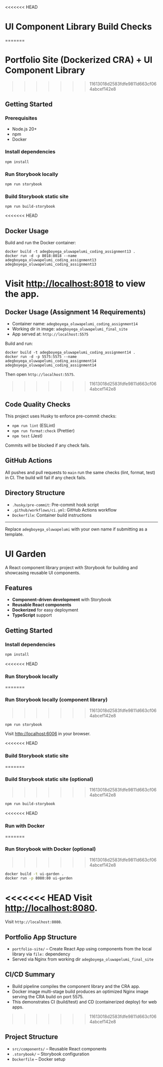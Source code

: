 <<<<<<< HEAD
# UI Component Library Build Checks
=======
# Portfolio Site (Dockerized CRA) + UI Component Library
>>>>>>> 11613018d2583fdfe9811d663cf064abcef142e8

## Getting Started

### Prerequisites

- Node.js 20+
- npm
- Docker

### Install dependencies

```
npm install
```

### Run Storybook locally

```
npm run storybook
```

### Build Storybook static site

```
npm run build-storybook
```

<<<<<<< HEAD
## Docker Usage

Build and run the Docker container:

```
docker build -t adegboyega_oluwapelumi_coding_assignment13 .
docker run -d -p 8018:8018 --name adegboyega_oluwapelumi_coding_assignment13 adegboyega_oluwapelumi_coding_assignment13
```

Visit [http://localhost:8018](http://localhost:8018) to view the app.
=======
## Docker Usage (Assignment 14 Requirements)

- Container name: `adegboyega_oluwapelumi_coding_assignment14`
- Working dir in image: `adegboyega_oluwapelumi_final_site`
- App served at: `http://localhost:5575`

Build and run:

```
docker build -t adegboyega_oluwapelumi_coding_assignment14 .
docker run -d -p 5575:5575 --name adegboyega_oluwapelumi_coding_assignment14 adegboyega_oluwapelumi_coding_assignment14
```

Then open `http://localhost:5575`.
>>>>>>> 11613018d2583fdfe9811d663cf064abcef142e8

## Code Quality Checks

This project uses Husky to enforce pre-commit checks:

- `npm run lint` (ESLint)
- `npm run format:check` (Prettier)
- `npm test` (Jest)

Commits will be blocked if any check fails.

## GitHub Actions

All pushes and pull requests to `main` run the same checks (lint, format, test) in CI. The build will fail if any check fails.

## Directory Structure

- `.husky/pre-commit`: Pre-commit hook script
- `.github/workflows/ci.yml`: GitHub Actions workflow
- `Dockerfile`: Container build instructions

---

Replace `adegboyega_oluwapelumi` with your own name if submitting as a template.

# UI Garden

A React component library project with Storybook for building and showcasing reusable UI components.

## Features

- **Component-driven development** with Storybook
- **Reusable React components**
- **Dockerized** for easy deployment
- **TypeScript** support

## Getting Started

### Install dependencies

```sh
npm install
```

<<<<<<< HEAD
### Run Storybook locally
=======
### Run Storybook locally (component library)
>>>>>>> 11613018d2583fdfe9811d663cf064abcef142e8

```sh
npm run storybook
```

Visit [http://localhost:6006](http://localhost:6006) in your browser.

<<<<<<< HEAD
### Build Storybook static site
=======
### Build Storybook static site (optional)
>>>>>>> 11613018d2583fdfe9811d663cf064abcef142e8

```sh
npm run build-storybook
```

<<<<<<< HEAD
### Run with Docker
=======
### Run Storybook with Docker (optional)
>>>>>>> 11613018d2583fdfe9811d663cf064abcef142e8

```sh
docker build -t ui-garden .
docker run -p 8080:80 ui-garden
```

<<<<<<< HEAD
Visit [http://localhost:8080](http://localhost:8080).
=======
Visit `http://localhost:8080`.

## Portfolio App Structure

- `portfolio-site/` – Create React App using components from the local library via `file:` dependency
- Served via Nginx from working dir `adegboyega_oluwapelumi_final_site`

## CI/CD Summary

- Build pipeline compiles the component library and the CRA app.
- Docker image multi-stage build produces an optimized Nginx image serving the CRA build on port 5575.
- This demonstrates CI (build/test) and CD (containerized deploy) for web apps.
>>>>>>> 11613018d2583fdfe9811d663cf064abcef142e8

## Project Structure

- `src/components/` – Reusable React components
- `.storybook/` – Storybook configuration
- `Dockerfile` – Docker setup

